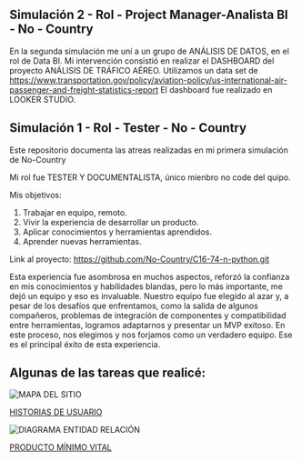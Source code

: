## Simulación 2 - Rol - Project Manager-Analista BI - No - Country
En la segunda simulación me uní a un grupo de ANÁLISIS DE DATOS, en el rol de Data BI.
Mi intervención consistió en realizar el DASHBOARD del proyecto ANÁLISIS DE TRÁFICO AÉREO.
Utilizamos un data set de
https://www.transportation.gov/policy/aviation-policy/us-international-air-passenger-and-freight-statistics-report
El dashboard fue realizado en LOOKER STUDIO.



## Simulación 1 - Rol - Tester - No - Country 

Este repositorio documenta las atreas realizadas en mi primera simulación de No-Country

Mi rol fue TESTER Y DOCUMENTALISTA, único mienbro no code del quipo.

Mis objetivos:
  1) Trabajar en equipo, remoto.
  2) Vivir la experiencia de desarrollar un producto.
  3) Aplicar conocimientos y herramientas aprendidos.
  4) Aprender nuevas herramientas.

Link al proyecto: https://github.com/No-Country/C16-74-n-python.git

Esta experiencia fue asombrosa en muchos aspectos, reforzó la confianza en mis conocimientos y habilidades blandas, pero lo más importante, me dejó un equipo y eso es invaluable.
Nuestro equipo fue elegido al azar y, a pesar de los desafíos que enfrentamos, como la salida de algunos compañeros, problemas de integración de componentes y compatibilidad entre herramientas, logramos adaptarnos y presentar un MVP exitoso.
En este proceso, nos elegimos y nos forjamos como un verdadero equipo. Ese es el principal éxito de esta experiencia.

## Algunas de las tareas que realicé:

![MAPA DEL SITIO](./MAPA%20DEL%20SITIO%20GoFitApp_page-0001.jpg)

[HISTORIAS DE USUARIO](./HISTORIAS%20DE%20USUARIO%20GoFitApp.pdf)

![DIAGRAMA ENTIDAD RELACIÓN](./DER-2%20GoFitApp_page-0001.jpg)

[PRODUCTO MÍNIMO VITAL](./MVP%20GoFitApp.pdf)

